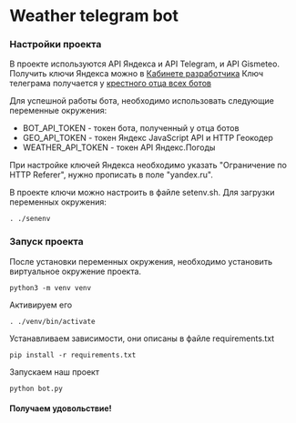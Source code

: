 # Weather telegram bot

### Настройки проекта
В проекте используются API Яндекса и API Telegram, и API Gismeteo.
Получить ключи Яндекса можно  в [Кабинете разработчика](https://developer.tech.yandex.ru/services)
Ключ телеграма получается у [крестного отца всех ботов](https://t.me/BotFather)

Для успешной работы бота, необходимо использовать следующие переменные окружения:
- BOT_API_TOKEN - токен бота, полученный у отца ботов
- GEO_API_TOKEN - токен Яндекс JavaScript API и HTTP Геокодер
- WEATHER_API_TOKEN - токен API Яндекс.Погоды

При настройке ключей Яндекса необходимо указать "Ограничение по HTTP Referer", нужно прописать в поле "yandex.ru".

В проекте ключи можно настроить в файле setenv.sh. Для загрузки переменных окружения:
```
. ./senenv
```

### Запуск проекта
После установки переменных окружения, необходимо установить виртуальное окружение проекта. 
```
python3 -m venv venv
```

Активируем его 
```
. ./venv/bin/activate
```

Устанавливаем зависимости, они описаны в файле requirements.txt
```
pip install -r requirements.txt
```

Запускаем наш проект
```
python bot.py
```

#### Получаем удовольствие!